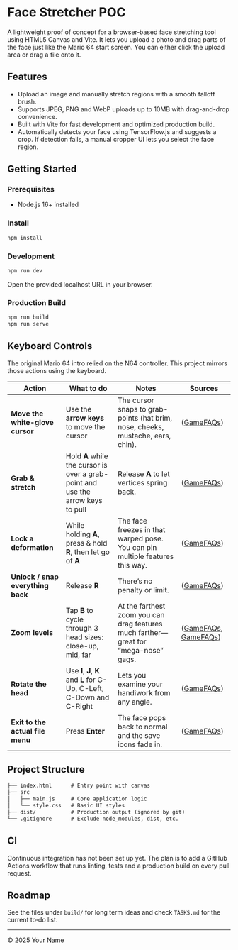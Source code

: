 # Face Stretcher POC

A lightweight proof of concept for a browser‑based face stretching tool using HTML5 Canvas and Vite. It lets you upload a photo and drag parts of the face just like the Mario 64 start screen. You can either click the upload area or drag a file onto it.

## Features

- Upload an image and manually stretch regions with a smooth falloff brush.
- Supports JPEG, PNG and WebP uploads up to 10MB with drag-and-drop convenience.
- Built with Vite for fast development and optimized production build.
- Automatically detects your face using TensorFlow.js and suggests a crop. If detection fails, a manual cropper UI lets you select the face region.

## Getting Started

### Prerequisites

- Node.js 16+ installed

### Install

```bash
npm install
```

### Development

```bash
npm run dev
```

Open the provided localhost URL in your browser.

### Production Build

```bash
npm run build
npm run serve
```

## Keyboard Controls

The original Mario 64 intro relied on the N64 controller. This project mirrors those actions using the keyboard.

| Action | What to do | Notes | Sources |
| --------------------------------- | ------------------------------------------------------------------------------- | ----------------------------------------------------------------------------------- | ------------------------------ |
| **Move the white-glove cursor** | Use the **arrow keys** to move the cursor | The cursor snaps to grab-points (hat brim, nose, cheeks, mustache, ears, chin). | ([GameFAQs][1]) |
| **Grab & stretch** | Hold **A** while the cursor is over a grab-point and use the arrow keys to pull | Release **A** to let vertices spring back. | ([GameFAQs][1]) |
| **Lock a deformation** | While holding **A**, press & hold **R**, then let go of **A** | The face freezes in that warped pose. You can pin multiple features this way. | ([GameFAQs][2]) |
| **Unlock / snap everything back** | Release **R** | There’s no penalty or limit. | ([GameFAQs][2]) |
| **Zoom levels** | Tap **B** to cycle through 3 head sizes: close-up, mid, far | At the farthest zoom you can drag features much farther—great for “mega-nose” gags. | ([GameFAQs][1], [GameFAQs][3]) |
| **Rotate the head** | Use **I**, **J**, **K** and **L** for C-Up, C-Left, C-Down and C-Right | Lets you examine your handiwork from any angle. | ([GameFAQs][3]) |
| **Exit to the actual file menu** | Press **Enter** | The face pops back to normal and the save icons fade in. | ([GameFAQs][1]) |

[1]: https://gamefaqs.gamespot.com/n64/198848-super-mario-64/faqs/22000?utm_source=chatgpt.com "Super Mario 64 - Guide and Walkthrough - Nintendo 64 - By CWall"
[2]: https://gamefaqs.gamespot.com/n64/198848-super-mario-64/faqs/3326?utm_source=chatgpt.com "Super Mario 64 - Guide and Walkthrough - Nintendo 64 - GameFAQs"
[3]: https://gamefaqs.gamespot.com/boards/198848-super-mario-64/61015707?utm_source=chatgpt.com "I DIDN'T KNOW YOU COULD HOLD R TO KEEP MARIO'S FACE ..."

## Project Structure

```txt
├── index.html      # Entry point with canvas
├── src
│   ├── main.js     # Core application logic
│   └── style.css   # Basic UI styles
├── dist/           # Production output (ignored by git)
└── .gitignore      # Exclude node_modules, dist, etc.
```

## CI

Continuous integration has not been set up yet. The plan is to add a GitHub Actions workflow that runs linting, tests and a production build on every pull request.

## Roadmap

See the files under `build/` for long term ideas and check `TASKS.md` for the current to‑do list.

---

© 2025 Your Name
